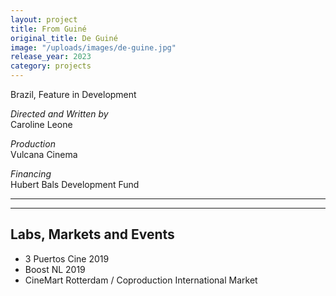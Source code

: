```yaml
---
layout: project
title: From Guiné
original_title: De Guiné
image: "/uploads/images/de-guine.jpg"
release_year: 2023
category: projects
---
```


Brazil, Feature in Development

_Directed and Written by_  
Caroline Leone

_Production_  
Vulcana Cinema

_Financing_  
Hubert Bals Development Fund

---

---

## Labs, Markets and Events

- 3 Puertos Cine 2019
- Boost NL 2019
- CineMart Rotterdam / Coproduction International Market
